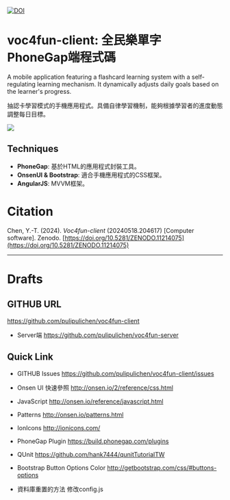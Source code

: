 [![DOI](https://zenodo.org/badge/46420529.svg)](https://zenodo.org/doi/10.5281/zenodo.11214075)

# voc4fun-client: 全民樂單字 PhoneGap端程式碼

A mobile application featuring a flashcard learning system with a self-regulating learning mechanism. It dynamically adjusts daily goals based on the learner's progress.

抽認卡學習模式的手機應用程式。具備自律學習機制，能夠根據學習者的進度動態調整每日目標。

![](https://blogger.googleusercontent.com/img/b/R29vZ2xl/AVvXsEhFia79N9pZ9gakIfwRhpNSYB4OgXtv-fn3Rj0sjl76TIHVlbHyge0k3p1w2e_2qXkpvSOoi_SFGnxh8e2K3Dnq4PyHK6b1sytBtoWpVE-52mjWghX9skCjSgeQ_oZ7EHI30tCo9A/s1600/image%255B123%255D)

## Techniques

- **PhoneGap**: 基於HTML的應用程式封裝工具。
- **OnsenUI & Bootstrap**: 適合手機應用程式的CSS框架。
- **AngularJS**: MVVM框架。

# Citation

Chen, Y.-T. (2024). *Voc4fun-client* (20240518.204617) [Computer software]. Zenodo. [https://doi.org/10.5281/ZENODO.11214075](https://doi.org/10.5281/ZENODO.11214075)

----

# Drafts

## GITHUB URL
https://github.com/pulipulichen/voc4fun-client

* Server端
https://github.com/pulipulichen/voc4fun-server

## Quick Link

* GITHUB Issues
https://github.com/pulipulichen/voc4fun-client/issues

* Onsen UI 快速參照
http://onsen.io/2/reference/css.html

* JavaScript
http://onsen.io/reference/javascript.html

* Patterns
http://onsen.io/patterns.html

* IonIcons
http://ionicons.com/

* PhoneGap Plugin
https://build.phonegap.com/plugins

* QUnit
https://github.com/hank7444/qunitTutorialTW

* Bootstrap Button Options Color
http://getbootstrap.com/css/#buttons-options

* 資料庫重置的方法
修改config.js
